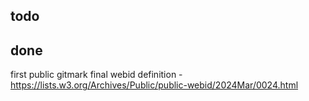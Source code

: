 ## todo

## done

first public gitmark
final webid definition - https://lists.w3.org/Archives/Public/public-webid/2024Mar/0024.html
